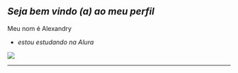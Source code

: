 ## _Seja bem vindo (a) ao meu perfil_

Meu nom é Alexandry

 - _estou estudando na Alura_

![](https://media1.tenor.com/m/4STrnUCH_pEAAAAd/skyline-gtr.gif)  

______________________________________________________________________________________________________________________________________________________________________________________________________________________________________________________________________________________________________________________________________________________________________
